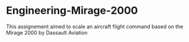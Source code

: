 # Engineering-Mirage-2000
This assignement aimed to scale an aircraft flight command based on the Mirage 2000 by Dassault Aviation
